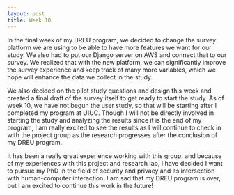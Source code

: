 ```yaml
---
layout: post
title: Week 10
---
```


In the final week of my DREU program, we decided to change the survey platform we are using to be able to have more features we want for our study. We also had to put our Django server on AWS and connect that to our survey. We realized that with the new platform, we can significantly improve the survey experience and keep track of many more variables, which we hope will enhance the data we collect in the study.

We also decided on the pilot study questions and design this week and created a final draft of the survey itself to get ready to start the study. As of week 10, we have not begun the user study, so that will be starting after I completed my program at UIUC. Though I will not be directly involved in starting the study and analyzing the results since it is the end of my program, I am really excited to see the results as I will continue to check in with the project group as the research progresses after the conclusion of my DREU program.

It has been a really great experience working with this group, and because of my experiences with this project and research lab, I have decided I want to pursue my PhD in the field of security and privacy and its intersection with human-computer interaction. I am sad that my DREU program is over, but I am excited to continue this work in the future!
